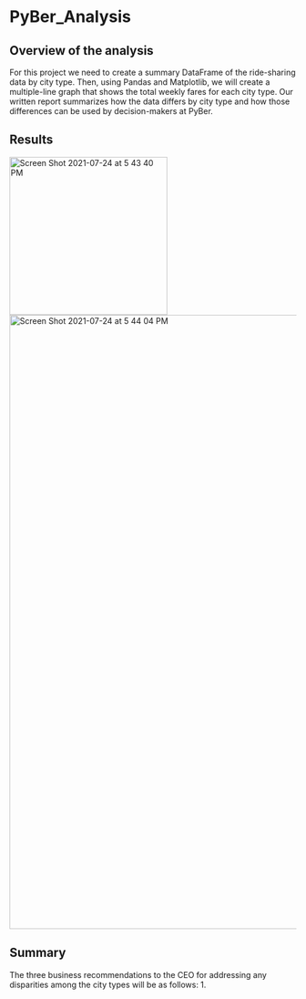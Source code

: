 # PyBer_Analysis
## Overview of the analysis
For this project we need to create a summary DataFrame of the ride-sharing data by city type. Then, using Pandas and Matplotlib, we will create a multiple-line graph that shows the total weekly fares for each city type. Our written report summarizes how the data differs by city type and how those differences can be used by decision-makers at PyBer.

## Results
<img width="277" alt="Screen Shot 2021-07-24 at 5 43 40 PM" src="https://user-images.githubusercontent.com/85711507/126882633-996fb424-a928-4619-85d7-3df9719c1a0b.png">

<img width="1077" alt="Screen Shot 2021-07-24 at 5 44 04 PM" src="https://user-images.githubusercontent.com/85711507/126882634-6c2ea8df-7c1c-46b8-a662-a8c8007fbb20.png">


## Summary
The three business recommendations to the CEO for addressing any disparities among the city types will be as follows:
1. 
